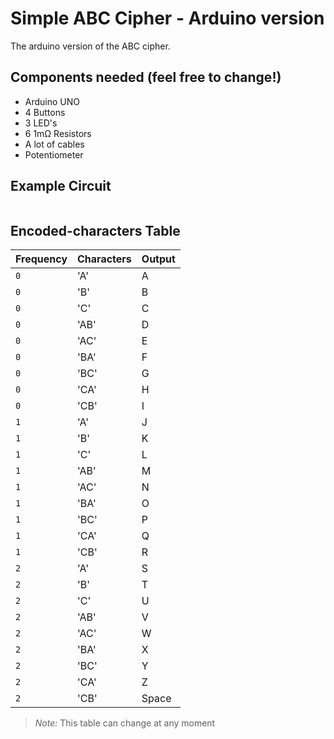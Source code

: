 # Simple ABC Cipher - Arduino version

The arduino version of the ABC cipher.

## Components needed (feel free to change!)

* Arduino UNO
* 4 Buttons
* 3 LED's
* 6 1mΩ Resistors
* A lot of cables
* Potentiometer

## Example Circuit

![]()

## Encoded-characters Table
| Frequency   | Characters       | Output |
| :---------- | :--------- | :-------- |
| `0` | 'A' | A |
| `0` | 'B' | B |
| `0` | 'C' | C |
| `0` | 'AB' | D |
| `0` | 'AC' | E |
| `0` | 'BA' | F |
| `0` | 'BC' | G |
| `0` | 'CA' | H |
| `0` | 'CB' | I |
| `1` | 'A' | J |
| `1` | 'B' | K |
| `1` | 'C' | L |
| `1` | 'AB' | M |
| `1` | 'AC' | N |
| `1` | 'BA' | O |
| `1` | 'BC' | P |
| `1` | 'CA' | Q |
| `1` | 'CB' | R |
| `2` | 'A' | S |
| `2` | 'B' | T |
| `2` | 'C' | U |
| `2` | 'AB' | V |
| `2` | 'AC' | W |
| `2` | 'BA' | X |
| `2` | 'BC' | Y |
| `2` | 'CA' | Z |
| `2` | 'CB' | Space |

> *Note:* This table can change at any moment
